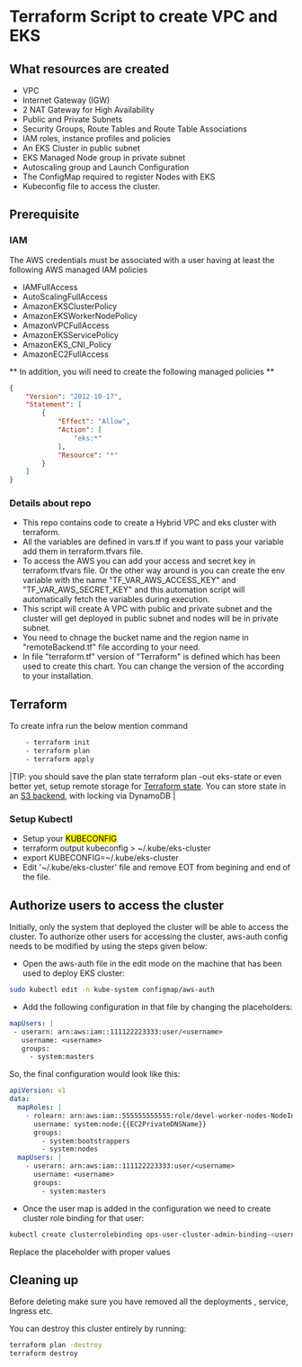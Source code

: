 # Terraform Script to create VPC and EKS

## What resources are created 

- VPC
- Internet Gateway (IGW)
- 2 NAT Gateway for High Availability
- Public and Private Subnets
- Security Groups, Route Tables and Route Table Associations
- IAM roles, instance profiles and policies
- An EKS Cluster in public subnet
- EKS Managed Node group in private subnet
- Autoscaling group and Launch Configuration
- The ConfigMap required to register Nodes with EKS
- Kubeconfig file to access the cluster.

## Prerequisite 

### IAM 

The AWS credentials must be associated with a user having at least the following AWS managed IAM policies

- IAMFullAccess
- AutoScalingFullAccess
- AmazonEKSClusterPolicy
- AmazonEKSWorkerNodePolicy
- AmazonVPCFullAccess
- AmazonEKSServicePolicy
- AmazonEKS_CNI_Policy
- AmazonEC2FullAccess

** In addition, you will need to create the following managed policies **

```json
{
    "Version": "2012-10-17",
    "Statement": [
        {
            "Effect": "Allow",
            "Action": [
                "eks:*"
            ],
            "Resource": "*"
        }
    ]
}
```
### Details about repo 

- This repo contains code to create a Hybrid VPC and eks cluster with terraform. 
- All the variables are defined in vars.tf if you want to pass your variable add them in terraform.tfvars file. 
- To access the AWS you can add your access and secret key in terraform.tfvars file. Or the other way around is you can create the env variable with the name "TF_VAR_AWS_ACCESS_KEY" and "TF_VAR_AWS_SECRET_KEY" and this automation script will automatically fetch the variables during execution. 
- This script will create A VPC with public and private subnet and the cluster will get deployed in public subnet and nodes will be in private subnet.
- You need to chnage the bucket name and the region name in "remoteBackend.tf" file according to your need. 
- In file "terraform.tf" version of "Terraform" is defined which has been used to create this chart. You can change the version of the according to your installation.

## Terraform 

To create infra run the below mention command

```sh
    - terraform init
    - terraform plan
    - terraform apply
```

|TIP: you should save the plan state terraform plan -out eks-state or even better yet, setup remote storage for [Terraform state](https://www.terraform.io/language/state/remote). You can store state in an [S3 backend](https://www.terraform.io/language/settings/backends/s3), with locking via DynamoDB | 

### Setup Kubectl
- Setup your <mark>KUBECONFIG</mark>
- terraform output kubeconfig > ~/.kube/eks-cluster
- export KUBECONFIG=~/.kube/eks-cluster
- Edit '~/.kube/eks-cluster' file and remove EOT from begining and end of the file.

## Authorize users to access the cluster 


Initially, only the system that deployed the cluster will be able to access the cluster. To authorize other users for accessing the cluster, aws-auth config needs to be modified by using the steps given below: 

 - Open the aws-auth file in the edit mode on the machine that has been used to deploy EKS cluster:
 
```sh
sudo kubectl edit -n kube-system configmap/aws-auth
```
 - Add the following configuration in that file by changing the placeholders:

 ```yaml
mapUsers: |
  - userarn: arn:aws:iam::111122223333:user/<username>
    username: <username>
    groups:
      - system:masters
 ```

So, the final configuration would look like this:

```yaml
apiVersion: v1
data:
  mapRoles: |
    - rolearn: arn:aws:iam::555555555555:role/devel-worker-nodes-NodeInstanceRole-74RF4UBDUKL6
      username: system:node:{{EC2PrivateDNSName}}
      groups:
        - system:bootstrappers
        - system:nodes
  mapUsers: |
    - userarn: arn:aws:iam::111122223333:user/<username>
      username: <username>
      groups:
        - system:masters
```
 - Once the user map is added in the configuration we need to create cluster role binding for that user:

```sh 
kubectl create clusterrolebinding ops-user-cluster-admin-binding-<username> --clusterrole=cluster-admin --user=<username>
```
Replace the placeholder with proper values

## Cleaning up

Before deleting make sure you have removed all the deployments , service, Ingress etc. 

You can destroy this cluster entirely by running:

```sh
terraform plan -destroy
terraform destroy  
```
